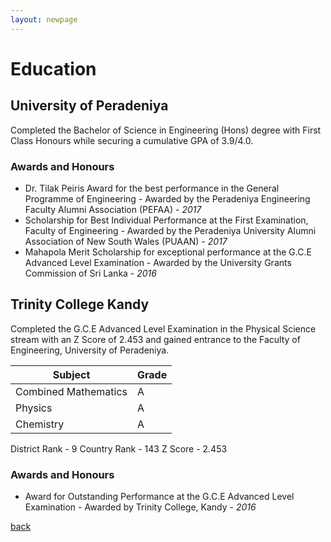 ```yaml
---
layout: newpage
---
```


# Education

## University of Peradeniya

Completed the Bachelor of Science in Engineering (Hons) degree with First Class Honours while securing a cumulative GPA of 3.9/4.0.

### Awards and Honours

*   Dr. Tilak Peiris Award for the best performance in the General Programme of Engineering - Awarded by the Peradeniya Engineering Faculty Alumni Association (PEFAA) - _2017_
*   Scholarship for Best Individual Performance at the First Examination, Faculty of Engineering - Awarded by the Peradeniya University Alumni Association of New South Wales (PUAAN) - _2017_
*   Mahapola Merit Scholarship for exceptional performance at the G.C.E Advanced Level Examination - Awarded by the University Grants Commission of Sri Lanka - _2016_

## Trinity College Kandy

Completed the G.C.E Advanced Level Examination in the Physical Science stream with an Z Score of 2.453 and gained entrance to the Faculty of Engineering, University of Peradeniya.

| Subject  | Grade |
| ------------- | ------------- |
| Combined Mathematics  | A  |
| Physics  | A |
| Chemistry  | A |

District Rank - 9
Country Rank - 143
Z Score - 2.453

### Awards and Honours

*   Award for Outstanding Performance at the G.C.E Advanced Level Examination	- Awarded by Trinity College, Kandy - _2016_




[back](./)
